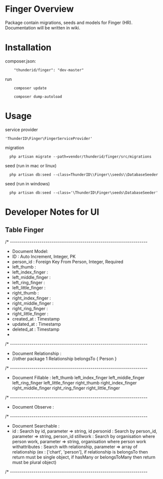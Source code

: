# Finger Overview

Package contain migrations, seeds and models for Finger (HR). Documentation will be written in wiki.

# Installation

composer.json:
```
	"thunderid/finger": "dev-master"
```

run
```
	composer update
```

```
	composer dump-autoload
```

# Usage

service provider
```
'ThunderID\Finger\FingerServiceProvider'
```

migration
```
  php artisan migrate --path=vendor/thunderid/finger/src/migrations
```

seed (run in mac or linux)
```
  php artisan db:seed --class=ThunderID\\Finger\\seeds\\DatabaseSeeder
```

seed (run in windows)
```
  php artisan db:seed --class='\ThunderID\Finger\seeds\DatabaseSeeder'
```

# Developer Notes for UI
## Table Finger

/* ----------------------------------------------------------------------
 * Document Model:
 * 	ID 								: Auto Increment, Integer, PK
 * 	person_id 						: Foreign Key From Person, Integer, Required
 *	left_thumb						: 
 *	left_index_finger				: 
 *	left_middle_finger				: 
 *	left_ring_finger				: 
 *	left_little_finger				: 
 *	right_thumb						: 
 *	right_index_finger				: 
 *	right_middle_finger				: 
 *	right_ring_finger				: 
 *	right_little_finger				: 
 *	created_at						: Timestamp
 * 	updated_at						: Timestamp
 * 	deleted_at						: Timestamp
 * 
/* ----------------------------------------------------------------------
 * Document Relationship :
 * 	//other package
 	1 Relationship belongsTo 
	{
		Person
	}

/* ----------------------------------------------------------------------
 * Document Fillable :
	left_thumb
	left_index_finger
	left_middle_finger
	left_ring_finger
	left_little_finger
	right_thumb
	right_index_finger
	right_middle_finger
	right_ring_finger
	right_little_finger

/* ----------------------------------------------------------------------
 * Document Observe :

/* ----------------------------------------------------------------------
 * Document Searchable :
 * 	id 								: Search by id, parameter => string, id
	personid 						: Search by person_id, parameter => string, person_id
	stillwork 						: Search by organisation where person work, parameter => string, organisation where person work
	withattributes					: Search with relationship, parameter => array of relationship (ex : ['chart', 'person'], if relationship is belongsTo then return must be single object, if hasMany or belongsToMany then return must be plural object)

/* ----------------------------------------------------------------------